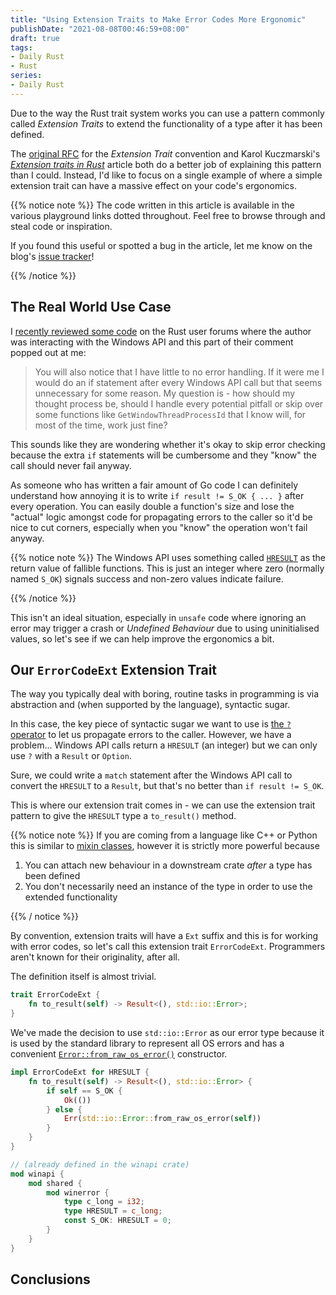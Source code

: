 ```yaml
---
title: "Using Extension Traits to Make Error Codes More Ergonomic"
publishDate: "2021-08-08T00:46:59+08:00"
draft: true
tags:
- Daily Rust
- Rust
series:
- Daily Rust
---
```


Due to the way the Rust trait system works you can use a pattern commonly called
*Extension Traits* to extend the functionality of a type after it has been
defined.

The [original RFC][rfc] for the *Extension Trait* convention and Karol
Kuczmarski's [*Extension traits in Rust*][xion] article both do a better job of
explaining this pattern than I could. Instead, I'd like to focus on a single
example of where a simple extension trait can have a massive effect on your
code's ergonomics.

{{% notice note %}}
The code written in this article is available in the various playground links
dotted throughout. Feel free to browse through and steal code or inspiration.

If you found this useful or spotted a bug in the article, let me know on the
blog's [issue tracker][issue]!

[issue]: https://github.com/Michael-F-Bryan/adventures.michaelfbryan.com/issues
{{% /notice %}}

## The Real World Use Case

I [recently reviewed some code][post] on the Rust user forums where the author
was interacting with the Windows API and this part of their comment popped out
at me:

> You will also notice that I have little to no error handling. If it were me I
> would do an if statement after every Windows API call but that seems
> unnecessary for some reason. My question is - how should my thought process
> be, should I handle every potential pitfall or skip over some functions like
> `GetWindowThreadProcessId` that I know will, for most of the time, work just
> fine?

This sounds like they are wondering whether it's okay to skip error checking
because the extra `if` statements will be cumbersome and they "know" the call
should never fail anyway.

As someone who has written a fair amount of Go code I can definitely understand
how annoying it is to write `if result != S_OK { ... }` after every operation.
You can easily double a function's size and lose the "actual" logic amongst
code for propagating errors to the caller so it'd be nice to cut corners,
especially when you "know" the operation won't fail anyway.

{{% notice note %}}
The Windows API uses something called [`HRESULT`][hresult] as the return value
of fallible functions. This is just an integer where zero (normally named
`S_OK`) signals success and non-zero values indicate failure.

[hresult]: https://docs.microsoft.com/en-us/windows/win32/com/error-handling-in-com
{{% /notice %}}

This isn't an ideal situation, especially in `unsafe` code where ignoring an
error may trigger a crash or *Undefined Behaviour* due to using uninitialised
values, so let's see if we can help improve the ergonomics a bit.

## Our `ErrorCodeExt` Extension Trait

The way you typically deal with boring, routine tasks in programming is via
abstraction and (when supported by the language), syntactic sugar.

In this case, the key piece of syntactic sugar we want to use is [the `?`
operator][question-mark] to let us propagate errors to the caller. However,
we have a problem... Windows API calls return a `HRESULT` (an integer) but we
can only use `?` with a `Result` or `Option`.

Sure, we could write a `match` statement after the Windows API call to convert
the `HRESULT` to a `Result`, but that's no better than `if result != S_OK`.

This is where our extension trait comes in - we can use the extension trait
pattern to give the `HRESULT` type a `to_result()` method.

{{% notice note %}}
If you are coming from a language like C++ or Python this is similar to [mixin
classes][mixin-classes], however it is strictly more powerful because

1. You can attach new behaviour in a downstream crate *after* a type has been
   defined
2. You don't necessarily need an instance of the type in order to use the
   extended functionality

[mixin-classes]: https://stackoverflow.com/questions/533631/what-is-a-mixin-and-why-are-they-useful
{{% / notice %}}

By convention, extension traits will have a `Ext` suffix and this is for working
with error codes, so let's call this extension trait `ErrorCodeExt`.
Programmers aren't known for their originality, after all.

The definition itself is almost trivial.

```rust
trait ErrorCodeExt {
    fn to_result(self) -> Result<(), std::io::Error>;
}
```

We've made the decision to use `std::io::Error` as our error type because it is
used by the standard library to represent all OS errors and has a convenient
[`Error::from_raw_os_error()`][from-os] constructor.

```rust
impl ErrorCodeExt for HRESULT {
    fn to_result(self) -> Result<(), std::io::Error> {
        if self == S_OK {
            Ok(())
        } else {
            Err(std::io::Error::from_raw_os_error(self))
        }
    }
}

// (already defined in the winapi crate)
mod winapi {
    mod shared {
        mod winerror {
            type c_long = i32;
            type HRESULT = c_long;
            const S_OK: HRESULT = 0;
        }
    }
}
```

## Conclusions

[post]: https://users.rust-lang.org/t/code-review-on-windows-api-usage/62921
[xion]: http://xion.io/post/code/rust-extension-traits.html
[rfc]: https://rust-lang.github.io/rfcs/0445-extension-trait-conventions.html
[question-mark]: https://doc.rust-lang.org/book/ch09-02-recoverable-errors-with-result.html#a-shortcut-for-propagating-errors-the--operator
[from-os]: https://doc.rust-lang.org/std/io/struct.Error.html#method.from_raw_os_error
